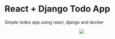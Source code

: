 # React + Django Todo App
Simple todos app using react, django and docker
<p align="center">
  <img src="https://media.giphy.com/media/lZBayA7GA6l17I9jPr/giphy.gif">
</p>

